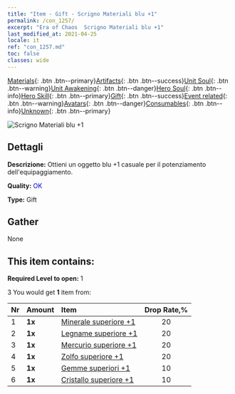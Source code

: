 ```yaml
---
title: "Item - Gift - Scrigno Materiali blu +1"
permalink: /con_1257/
excerpt: "Era of Chaos  Scrigno Materiali blu +1"
last_modified_at: 2021-04-25
locale: it
ref: "con_1257.md"
toc: false
classes: wide
---
```

 [Materials](/ItemsIT/){: .btn .btn--primary}[Artifacts](/ItemsIT/Artifacts/){: .btn .btn--success}[Unit Soul](/ItemsIT/UnitSoul/){: .btn .btn--warning}[Unit Awakening](/ItemsIT/UnitAwakening/){: .btn .btn--danger}[Hero Soul](/ItemsIT/HeroSoul/){: .btn .btn--info}[Hero Skill](/ItemsIT/HeroSkill/){: .btn .btn--primary}[Gift](/ItemsIT/Gift/){: .btn .btn--success}[Event related](/ItemsIT/Events/){: .btn .btn--warning}[Avatars](/ItemsIT/Avatars/){: .btn .btn--danger}[Consumables](/ItemsIT/Consumables/){: .btn .btn--info}[Unknown](/ItemsIT/Unknown/){: .btn .btn--primary}

 ![Scrigno Materiali blu +1](/images/t/i_304002.png)

## Dettagli
 **Descrizione:** Ottieni un oggetto blu +1 casuale per il potenziamento dell'equipaggiamento.

 **Quality:** <span style="color: #0000CD">OK</span>

 **Type:** Gift

## Gather

  None

## This item contains:

 **Required Level to open:** 1

 3 You would get **1** item  from:

  | Nr | Amount |     Item    | Drop Rate,% |
  |:---|:-------|:------------|:---------:|
  | 1 |  **1x** | [Minerale superiore +1](/ItemsIT/mat_19/) | 20 | 
  | 2 |  **1x** | [Legname superiore +1](/ItemsIT/mat_20/) | 20 | 
  | 3 |  **1x** | [Mercurio superiore +1](/ItemsIT/mat_21/) | 20 | 
  | 4 |  **1x** | [Zolfo superiore +1](/ItemsIT/mat_22/) | 20 | 
  | 5 |  **1x** | [Gemme superiori +1](/ItemsIT/mat_23/) | 10 | 
  | 6 |  **1x** | [Cristallo superiore +1](/ItemsIT/mat_24/) | 10 | 
